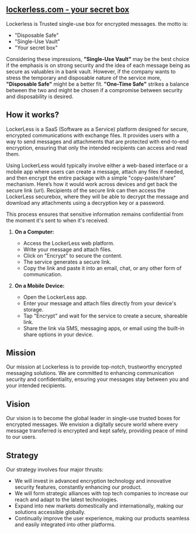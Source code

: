 ## [lockerless.com - your secret box](https://www.lockerless.com/)

Lockerless is Trusted single-use box for encrypted messages. 
the motto is: 
+ "Disposable Safe"
+ "Single-Use Vault"
+ "Your secret box"


Considering these impressions, **"Single-Use Vault"** may be the best choice if the emphasis is on strong security and the idea of each message being as secure as valuables in a bank vault. However, if the company wants to stress the temporary and disposable nature of the service more, **"Disposable Safe"** might be a better fit. **"One-Time Safe"** strikes a balance between the two and might be chosen if a compromise between security and disposability is desired. 

## How it works?
LockerLess is a SaaS (Software as a Service) platform designed for secure, encrypted communications with exchange files.
It provides users with a way to send messages and attachments that are protected with end-to-end encryption, ensuring that only the intended recipients can access and read them. 

Using LockerLess would typically involve either a web-based interface or a mobile app where users can create a message, 
attach any files if needed, and then encrypt the entire package with a simple "copy-paste/share" mechanism. Here’s how it would work across devices and get back the secure link (url).
Recipients of the secure link can then access the LockerLess securebox, where they will be able to decrypt the message and download any attachments using a decryption key or a password.

This process ensures that sensitive information remains confidential from the moment it's sent to when it's received.

1. **On a Computer:**
   - Access the LockerLess web platform.
   - Write your message and attach files.
   - Click on "Encrypt" to secure the content.
   - The service generates a secure link.
   - Copy the link and paste it into an email, chat, or any other form of communication.

2. **On a Mobile Device:**
   - Open the LockerLess app.
   - Enter your message and attach files directly from your device's storage.
   - Tap "Encrypt" and wait for the service to create a secure, shareable link.
   - Share the link via SMS, messaging apps, or email using the built-in share options in your device.



## Mission

Our mission at Lockerless is to provide top-notch, trustworthy encrypted messaging solutions. 
We are committed to enhancing communication security and confidentiality, ensuring your messages stay between you and your intended recipients.


## Vision

Our vision is to become the global leader in single-use trusted boxes for encrypted messages. 
We envision a digitally secure world where every message transferred is encrypted and kept safely, providing peace of mind to our users.


## Strategy

Our strategy involves four major thrusts: 


+ We will invest in advanced encryption technology and innovative security features, constantly enhancing our product.
+ We will form strategic alliances with top tech companies to increase our reach and adapt to the latest technologies.
+ Expand into new markets domestically and internationally, making our solutions accessible globally.
+ Continually improve the user experience, making our products seamless and easily integrated into other platforms.

